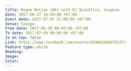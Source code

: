 ```yaml
---
title: Rogue Motion (HK) with DJ Quickfire, Vaughan
date: 2017-06-27 18:49:00 +07:00
Event date: 2017-07-07 21:00:00 +07:00
Venue: Savage
From date: 2017-06-30 00:00:00 +07:00
To date: 2017-07-09 00:00:00 +07:00
Is on top: false
Link: https://www.facebook.com/events/654601868070127/
Feature type: white
Heading: 
Image: 
Color: 
---
```


